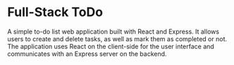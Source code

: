 # Full-Stack ToDo

A simple to-do list web application built with React and Express. 
It allows users to create and delete tasks, as well as mark them as completed or not. 
The application uses React on the client-side for the user interface and communicates with an Express server on the backend. 
